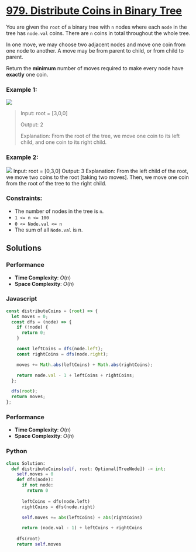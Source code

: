 # [979. Distribute Coins in Binary Tree](https://leetcode.com/problems/distribute-coins-in-binary-tree/description/)

You are given the `root` of a binary tree with `n` nodes where each `node` in the tree has `node.val` coins. There are `n` coins in total throughout the whole tree.

In one move, we may choose two adjacent nodes and move one coin from one node to another. A move may be from parent to child, or from child to parent.

Return the **minimum** number of moves required to make every node have **exactly** one coin.



### Example 1:
![](./images/island.png)
> Input: root = [3,0,0]
>
> Output: 2
>
> Explanation: From the root of the tree, we move one coin to its left child, and one coin to its right child.


### Example 2:
![](./images/island.png)
Input: root = [0,3,0]
Output: 3
Explanation: From the left child of the root, we move two coins to the root [taking two moves]. Then, we move one coin from the root of the tree to the right child.
 

### Constraints:
- The number of nodes in the tree is `n`.
- `1 <= n <= 100`
- `0 <= Node.val <= n`
- The sum of all `Node.val` is n.


## Solutions

### Performance

- **Time Complexity**: $O(n)$
- **Space Complexity**: $O(h)$

### Javascript
```javascript
const distributeCoins = (root) => {
  let moves = 0;
  const dfs = (node) => {
    if (!node) {
      return 0;
    }

    const leftCoins = dfs(node.left);
    const rightCoins = dfs(node.right);

    moves += Math.abs(leftCoins) + Math.abs(rightCoins);

    return node.val - 1 + leftCoins + rightCoins;
  };

  dfs(root);
  return moves;
};
```

### Performance

- **Time Complexity**: $O(n)$
- **Space Complexity**: $O(h)$

### Python
```python
class Solution:
  def distributeCoins(self, root: Optional[TreeNode]) -> int:
    self.moves = 0
    def dfs(node):
      if not node:
        return 0
      
      leftCoins = dfs(node.left)
      rightCoins = dfs(node.right)

      self.moves += abs(leftCoins) + abs(rightCoins)

      return (node.val - 1) + leftCoins + rightCoins
    
    dfs(root)
    return self.moves
```